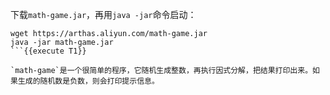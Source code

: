 下载`math-game.jar`，再用`java -jar`命令启动：

```
wget https://arthas.aliyun.com/math-game.jar
java -jar math-game.jar
```{{execute T1}}

`math-game`是一个很简单的程序，它随机生成整数，再执行因式分解，把结果打印出来。如果生成的随机数是负数，则会打印提示信息。
